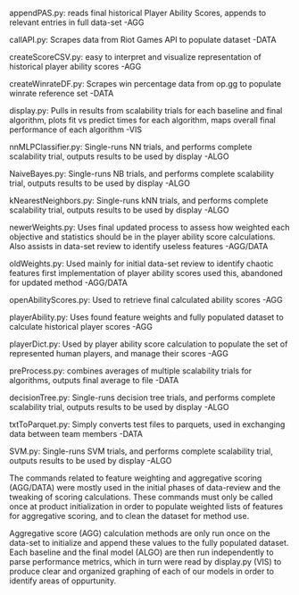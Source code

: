 appendPAS.py: reads final historical Player Ability Scores, appends to relevant entries in full data-set -AGG

callAPI.py: Scrapes data from Riot Games API to populate dataset -DATA

createScoreCSV.py: easy to interpret and visualize representation of historical player ability scores -AGG

createWinrateDF.py: Scrapes win percentage data from op.gg to populate winrate reference set -DATA

display.py: Pulls in results from scalability trials for each baseline and final algorithm, plots fit vs predict times for each algorithm, maps overall final performance of each algorithm -VIS

nnMLPClassifier.py: Single-runs NN trials, and performs complete scalability trial, outputs results to be used by display -ALGO

NaiveBayes.py: Single-runs NB trials, and performs complete scalability trial, outputs results to be used by display -ALGO

kNearestNeighbors.py: Single-runs kNN trials, and performs complete scalability trial, outputs results to be used by display -ALGO

newerWeights.py: Uses final updated process to assess how weighted each objective and statistics should be in 
    the player ability score calculations. Also assists in data-set review to identify useless features -AGG/DATA

oldWeights.py: Used mainly for initial data-set review to identify chaotic features first implementation of player ability scores used this, abandoned for updated method -AGG/DATA

openAbilityScores.py: Used to retrieve final calculated ability scores -AGG

playerAbility.py: Uses found feature weights and fully populated dataset to calculate historical player scores -AGG

playerDict.py: Used by player ability score calculation to populate the set of represented human players, and manage their scores -AGG

preProcess.py: combines averages of multiple scalability trials for algorithms, outputs final average to file -DATA

decisionTree.py: Single-runs decision tree trials, and performs complete scalability trial, outputs results to be used by display -ALGO

txtToParquet.py: Simply converts test files to parquets, used in exchanging data between team members -DATA

SVM.py: Single-runs SVM trials, and performs complete scalability trial, outputs results to be used by display -ALGO
    
The commands related to feature weighting and aggregative scoring (AGG/DATA) were mostly used in the initial phases of data-review and the tweaking of scoring calculations. These commands must only be called once at product initialization in order to populate weighted lists of features for aggregative scoring, and to clean the dataset for method use.

Aggregative score (AGG) calculation methods are only run once on the data-set to initialize and append these values to the fully populated dataset. Each baseline and the final model (ALGO) are then run independently to parse performance metrics, which in turn were read by display.py (VIS) to produce clear and organized graphing of each of our models in order to identify areas of oppurtunity.